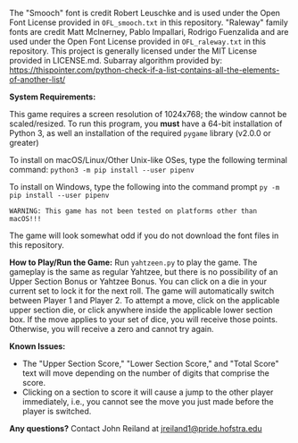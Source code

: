 The "Smooch" font is credit Robert Leuschke and is used under the Open Font License provided in `OFL_smooch.txt` in this repository.
"Raleway" family fonts are credit Matt McInerney, Pablo Impallari, Rodrigo Fuenzalida and are used under the Open Font License provided
in `OFL_raleway.txt` in this repository.
This project is generally licensed under the MIT License provided in LICENSE.md.
Subarray algorithm provided by: https://thispointer.com/python-check-if-a-list-contains-all-the-elements-of-another-list/

__System Requirements:__

This game requires a screen resolution of 1024x768; the window cannot be scaled/resized.
To run this program, you __must__ have a 64-bit installation of Python 3, as well an installation of the required `pygame` library (v2.0.0 or greater)

To install on macOS/Linux/Other Unix-like OSes, type the following terminal command: `python3 -m pip install --user pipenv`

To install on Windows, type the following into the command prompt `py -m pip install --user pipenv`

    WARNING: This game has not been tested on platforms other than macOS!!!

The game will look somewhat odd if you do not download the font files in this repository.

__How to Play/Run the Game:__ Run `yahtzeen.py` to play the game. The gameplay is the same as regular Yahtzee, but there is no possibility of an Upper Section Bonus or Yahtzee Bonus. You can click on a die in your current set to lock it for the next roll. The game will automatically switch between Player 1 and Player 2. To attempt a move, click on the applicable upper section die, or click anywhere inside the applicable lower section box. If the move applies to your set of dice, you will receive those points. Otherwise, you will receive a zero and cannot try again.

__Known Issues:__ 
 - The "Upper Section Score," "Lower Section Score," and "Total Score" text will move depending on the number of digits that comprise the score.
 - Clicking on a section to score it will cause a jump to the other player immediately, i.e., you cannot see the move you just made before the player is switched.

__Any questions?__
    Contact John Reiland at jreiland1@pride.hofstra.edu
